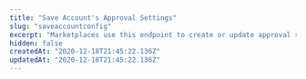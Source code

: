 ```yaml
---
title: "Save Account's Approval Settings"
slug: "saveaccountconfig"
excerpt: "Marketplaces use this endpoint to create or update approval settings on their Received SKUs module. The request includes all the details necessary to implement the chosen approval settings."
hidden: false
createdAt: "2020-12-18T21:45:22.136Z"
updatedAt: "2020-12-18T21:45:22.136Z"
---
```

